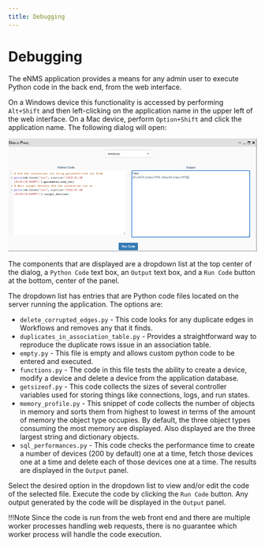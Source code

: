 ```yaml
---
title: Debugging
---
```


# Debugging

The eNMS application provides a means for any admin user to execute
Python code in the back end, from the web interface. 

On a Windows device this
functionality is accessed by performing `Alt+Shift` and then left-clicking on
the application name in the upper left of the web interface. On a Mac device,
perform `Option+Shift` and click the application name. The following dialog will
open:

![Filtering System.](../_static/administration/debug/debug_panel.png)

The components that are displayed are a dropdown list at the top center of the
dialog, a `Python Code` text box, an `Output` text box, and a `Run Code` button
at the bottom, center of the panel.

The dropdown list has entries that are Python code files located on the server
running the application. The options are:

- `delete_corrupted_edges.py` - This code looks for any duplicate edges in
Workflows and removes any that it finds.
- `duplicates_in_association_table.py` - Provides a straightforward way to reproduce the duplicate rows issue
 in an association table.
- `empty.py` - This file is empty and allows custom python code to be entered
and executed.
- `functions.py` - The code in this file tests the ability to create a device,
modify a device and delete a device from the application database.
- `getsizeof.py` - This code collects the sizes of several controller variables
used for storing things like connections, logs, and run states.
- `memory_profile.py` - This snippet of code collects the number of objects in
memory and sorts them from highest to lowest in terms of the amount of memory
the object type occupies.  By default, the three object types consuming the most
memory are displayed.  Also displayed are the three largest string and
dictionary objects.
- `sql_performances.py` - This code checks the performance time to create a
number of devices (200 by default) one at a time, fetch those devices one at a
time and delete each of those devices one at a time.  The results are displayed
in the `Output` panel.

Select the desired option in the dropdown list to view and/or edit the code of
the selected file.  Execute the code by clicking the `Run Code` button.  Any
output generated by the code will be displayed in the `Output` panel. 

!!!Note
	Since the code is run from
	the web front end and there are multiple worker processes handling web
	requests, there is no guarantee which worker process will handle the code
	execution.